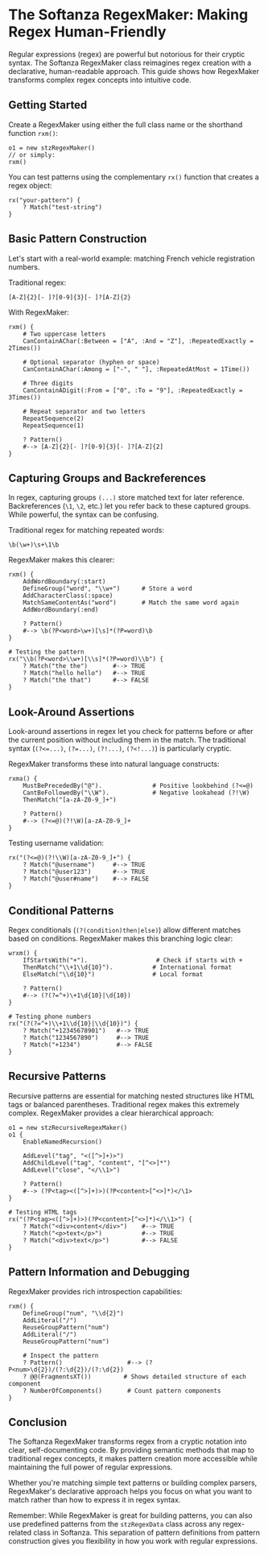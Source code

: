 # The Softanza RegexMaker: Making Regex Human-Friendly

Regular expressions (regex) are powerful but notorious for their cryptic syntax. The Softanza RegexMaker class reimagines regex creation with a declarative, human-readable approach. This guide shows how RegexMaker transforms complex regex concepts into intuitive code.

## Getting Started

Create a RegexMaker using either the full class name or the shorthand function `rxm()`:

```ring
o1 = new stzRegexMaker()
// or simply:
rxm()
```

You can test patterns using the complementary `rx()` function that creates a regex object:

```ring
rx("your-pattern") {
    ? Match("test-string")
}
```

## Basic Pattern Construction

Let's start with a real-world example: matching French vehicle registration numbers.

Traditional regex:
```
[A-Z]{2}[- ]?[0-9]{3}[- ]?[A-Z]{2}
```

With RegexMaker:
```ring
rxm() {
    # Two uppercase letters
    CanContainAChar(:Between = ["A", :And = "Z"], :RepeatedExactly = 2Times())
    
    # Optional separator (hyphen or space)
    CanContainAChar(:Among = ["-", " "], :RepeatedAtMost = 1Time())
    
    # Three digits
    CanContainADigit(:From = ["0", :To = "9"], :RepeatedExactly = 3Times())
    
    # Repeat separator and two letters
    RepeatSequence(2)
    RepeatSequence(1)

    ? Pattern()
    #--> [A-Z]{2}[- ]?[0-9]{3}[- ]?[A-Z]{2]
}
```

## Capturing Groups and Backreferences

In regex, capturing groups `(...)` store matched text for later reference. Backreferences (`\1`, `\2`, etc.) let you refer back to these captured groups. While powerful, the syntax can be confusing.

Traditional regex for matching repeated words:
```
\b(\w+)\s+\1\b
```

RegexMaker makes this clearer:
```ring
rxm() {
    AddWordBoundary(:start)
    DefineGroup("word", "\\w+")      # Store a word
    AddCharacterClass(:space)
    MatchSameContentAs("word")       # Match the same word again
    AddWordBoundary(:end)

    ? Pattern()
    #--> \b(?P<word>\w+)[\s]*(?P=word)\b
}

# Testing the pattern
rx("\\b(?P<word>\\w+)[\\s]*(?P=word)\\b") {
    ? Match("the the")       #--> TRUE
    ? Match("hello hello")   #--> TRUE
    ? Match("the that")      #--> FALSE
}
```

## Look-Around Assertions

Look-around assertions in regex let you check for patterns before or after the current position without including them in the match. The traditional syntax (`(?<=...)`, `(?=...)`, `(?!...)`, `(?<!...)`) is particularly cryptic.

RegexMaker transforms these into natural language constructs:

```ring
rxma() {
    MustBePrecededBy("@").              # Positive lookbehind (?<=@)
    CantBeFollowedBy("\\W").            # Negative lookahead (?!\W)
    ThenMatch("[a-zA-Z0-9_]+")

    ? Pattern()
    #--> (?<=@)(?!\W)[a-zA-Z0-9_]+
}
```

Testing username validation:
```ring
rx("(?<=@)(?!\\W)[a-zA-Z0-9_]+") {
    ? Match("@username")     #--> TRUE
    ? Match("@user123")      #--> TRUE
    ? Match("@user#name")    #--> FALSE
}
```

## Conditional Patterns

Regex conditionals (`(?(condition)then|else)`) allow different matches based on conditions. RegexMaker makes this branching logic clear:

```ring
wrxm() {
    IfStartsWith("+").                   # Check if starts with +
    ThenMatch("\\+1\\d{10}").           # International format
    ElseMatch("\\d{10}")                # Local format

    ? Pattern()
    #--> (?(?=^+)\+1\d{10}|\d{10})
}

# Testing phone numbers
rx("(?(?=^+)\\+1\\d{10}|\\d{10})") {
    ? Match("+12345678901")   #--> TRUE
    ? Match("1234567890")     #--> TRUE
    ? Match("+1234")          #--> FALSE
}
```

## Recursive Patterns

Recursive patterns are essential for matching nested structures like HTML tags or balanced parentheses. Traditional regex makes this extremely complex. RegexMaker provides a clear hierarchical approach:

```ring
o1 = new stzRecursiveRegexMaker()
o1 {
    EnableNamedRecursion()
    
    AddLevel("tag", "<([^>]+)>")
    AddChildLevel("tag", "content", "[^<>]*")
    AddLevel("close", "</\\1>")

    ? Pattern()
    #--> (?P<tag><([^>]+)>)(?P<content>[^<>]*)</\1>
}

# Testing HTML tags
rx("(?P<tag><([^>]+)>)(?P<content>[^<>]*)</\\1>") {
    ? Match("<div>content</div>")    #--> TRUE
    ? Match("<p>text</p>")           #--> TRUE
    ? Match("<div>text</p>")         #--> FALSE
}
```

## Pattern Information and Debugging

RegexMaker provides rich introspection capabilities:

```ring
rxm() {
    DefineGroup("num", "\\d{2}")
    AddLiteral("/")
    ReuseGroupPattern("num")
    AddLiteral("/")
    ReuseGroupPattern("num")

    # Inspect the pattern
    ? Pattern()                  #--> (?P<num>\d{2})/(?:\d{2})/(?:\d{2})
    ? @@(FragmentsXT())         # Shows detailed structure of each component
    ? NumberOfComponents()       # Count pattern components
}
```

## Conclusion

The Softanza RegexMaker transforms regex from a cryptic notation into clear, self-documenting code. By providing semantic methods that map to traditional regex concepts, it makes pattern creation more accessible while maintaining the full power of regular expressions.

Whether you're matching simple text patterns or building complex parsers, RegexMaker's declarative approach helps you focus on what you want to match rather than how to express it in regex syntax.

Remember: While RegexMaker is great for building patterns, you can also use predefined patterns from the `stzRegexData` class across any regex-related class in Softanza. This separation of pattern definitions from pattern construction gives you flexibility in how you work with regular expressions.